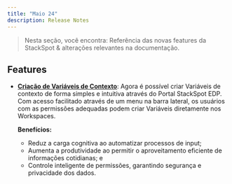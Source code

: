 ```yaml
---
title: "Maio 24"
description: Release Notes
---
```


> Nesta seção, você encontra: Referência das novas features da StackSpot & alterações relevantes na documentação.

## **Features**

- [**Criação de Variáveis de Contexto**](home/account/organization/variables/create-variables/): Agora é possível criar Variáveis de contexto de forma simples e intuitiva através do Portal StackSpot EDP. Com acesso facilitado através de um menu na barra lateral, os usuários com as permissões adequadas podem criar Variáveis diretamente nos Workspaces.

  **Benefícios:**

    - Reduz a carga cognitiva ao automatizar processos de input;
    - Aumenta a produtividade ao permitir o aproveitamento eficiente de informações cotidianas; e
    - Controle inteligente de permissões, garantindo segurança e privacidade dos dados.